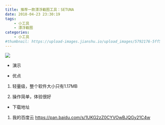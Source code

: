 ```yaml
---
title: 推荐一款漂浮截图工具：SETUNA
date: 2018-04-23 23:30:19
tags: 
    - 小工具
    - 漂浮截图
categories: 
    - 小工具
#thumbnail: https://upload-images.jianshu.io/upload_images/5792176-5ff5e1e15212174b.jpg?imageMogr2/auto-orient/strip%7CimageView2/2/w/1240
---
```

![](https://upload-images.jianshu.io/upload_images/5792176-ff704ac5e3151251.jpg?imageMogr2/auto-orient/strip%7CimageView2/2/w/1240)
* 演示


<!-- more -->
* 优点
1. 轻量级，整个软件大小只有1.17MB

2. 操作简单，体验很好

* 下载地址
1. 我的百度云 https://pan.baidu.com/s/1UKG2zZ0CYVOwBJQGy21C4w


